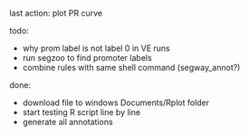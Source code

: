 last action: plot PR curve

todo:
- why prom label is not label 0 in VE runs
- run segzoo to find promoter labels
- combine rules with same shell command (segway_annot?)

done:
- download file to windows Documents/Rplot folder
- start testing R script line by line
- generate all annotations
